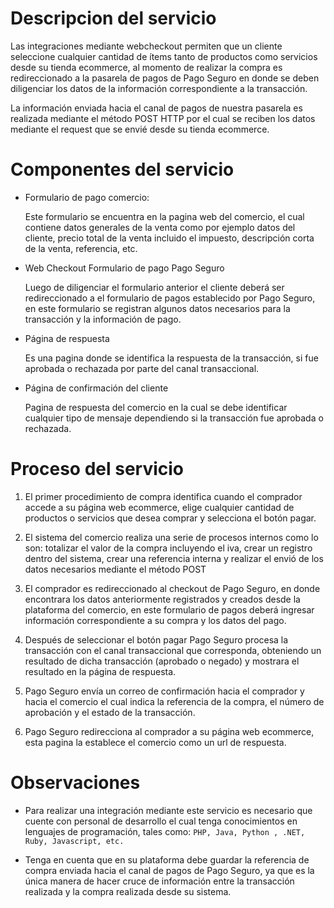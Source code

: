 # Descripcion del servicio

Las integraciones mediante webcheckout permiten que un cliente seleccione cualquier cantidad de ítems tanto de productos como servicios desde su tienda ecommerce, al momento de realizar la compra es redireccionado a la pasarela de pagos de Pago Seguro en donde se deben diligenciar los datos de la información correspondiente a la transacción.

La información enviada hacia el canal de pagos de nuestra pasarela es realizada mediante el método POST HTTP por el cual se reciben los datos mediante el request que se envié desde su tienda ecommerce.

# Componentes del servicio

- Formulario de pago comercio:

  Este formulario se encuentra en la pagina web del comercio, el cual contiene datos generales de la venta como por ejemplo datos del cliente, precio total de la venta incluido el impuesto, descripción corta de la venta, referencia, etc.

- Web Checkout Formulario de pago Pago Seguro

  Luego de diligenciar el formulario anterior el cliente deberá ser redireccionado a el formulario de pagos establecido por Pago Seguro, en este formulario se registran algunos datos necesarios para la transacción y la información de pago.

- Página de respuesta

  Es una pagina donde se identifica la respuesta de la transacción, si fue aprobada o rechazada por parte del canal transaccional.

- Página de confirmación del cliente

  Pagina de respuesta del comercio en la cual se debe identificar cualquier tipo de mensaje dependiendo si la transacción fue aprobada o rechazada.

# Proceso del servicio

1. El primer procedimiento de compra identifica cuando el comprador accede a su página web ecommerce, elige cualquier cantidad de productos o servicios que desea comprar y selecciona el botón pagar.

2. El sistema del comercio realiza una serie de procesos internos como lo son: totalizar el valor de la compra incluyendo el iva, crear un registro dentro del sistema, crear una referencia interna y realizar el envió de los datos necesarios mediante el método POST

3. El comprador es redireccionado al checkout de Pago Seguro, en donde encontrara los datos anteriormente registrados y creados desde la plataforma del comercio, en este formulario de pagos deberá ingresar información correspondiente a su compra y los datos del pago.

4. Después de seleccionar el botón pagar Pago Seguro procesa la transacción con el canal transaccional que corresponda, obteniendo un resultado de dicha transacción (aprobado o negado) y mostrara el resultado en la página de respuesta.

5. Pago Seguro envía un correo de confirmación hacia el comprador y hacia el comercio el cual indica la referencia de la compra, el número de aprobación y el estado de la transacción.

6. Pago Seguro redirecciona al comprador a su página web ecommerce, esta pagina la establece el comercio como un url de respuesta.

# Observaciones

- Para realizar una integración mediante este servicio es necesario que cuente con personal de desarrollo el cual tenga conocimientos en lenguajes de programación, tales como:
  `PHP, Java, Python , .NET, Ruby, Javascript, etc.`

- Tenga en cuenta que en su plataforma debe guardar la referencia de compra enviada hacia el canal de pagos de Pago Seguro, ya que es la única manera de hacer cruce de información entre la transacción realizada y la compra realizada desde su sistema.
